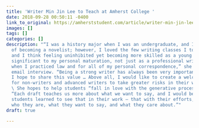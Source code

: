 ```yaml
---
title: 'Writer Min Jin Lee to Teach at Amherst College '
date: 2018-09-28 00:50:11 -0400
link_to_original: https://amherststudent.com/article/writer-min-jin-lee-to-teach-at-college
images: []
tags: []
categories: []
description: "“I was a history major when I was an undergraduate, and I had no intention
  of becoming a novelist; however, I loved the few writing classes I took for fun,
  and I think feeling uninhibited yet becoming more skilled as a young writer was
  significant to my personal maturation, not just as a professional writer, but even
  when I practiced law and for all of my personal correspondence,” she said in an
  email interview. “Being a strong writer has always been very important to me, and
  I hope to share this value … Above all, I would like to create a welcoming space
  for non-writers and advanced writers to take greater risks in their written expression.”
  \ She hopes to help students “fall in love with the generative process,” she said.
  “Each draft teaches us more about what we want to say, and I would be happy if my
  students learned to see that in their work — that with their efforts, they are approaching
  who they are, what they want to say, and what they care about.”"
draft: true

---
```

